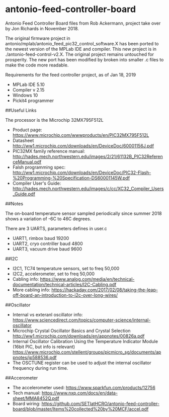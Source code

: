 # antonio-feed-controller-board
Antonio Feed Controller Board files from Rob Ackermann, project take over by Jon Richards in November 2018.

The original firmware project in antonio/mplab/antonio_feed_pic32_control_software.X has been ported to the newest version of the MPLab IDE and compiler. This new project is in ./antonio-feed-control-v2.X. The original project remains untouched for prosperity. The new port has been modified by broken into smaller .c files to make the code more readable.

Requirements for the feed controller project, as of Jan 18, 2019

  - MPLab IDE 5.10
  - Compiler v 2.15
  - Windows 10
  - Pickit4 programmer

##Useful Links

The processor is the Microchip 32MX795F512L
  - Product page: https://www.microchip.com/wwwproducts/en/PIC32MX795F512L
  - Datasheet http://ww1.microchip.com/downloads/en/DeviceDoc/60001156J.pdf
  - PIC32MX family reference manual: http://hades.mech.northwestern.edu/images/2/21/61132B_PIC32ReferenceManual.pdf
  - Falsh programming spec: http://ww1.microchip.com/downloads/en/DeviceDoc/PIC32-Flash-%20Programming-%20Specification-DS60001145W.pdf
  - Compiler User's Guide: http://hades.mech.northwestern.edu/images/c/cc/XC32_Compiler_Users_Guide.pdf

##Notes

The on-board temperature sensor sampled periodically since summer 2018 shows a variation of -6C to 46C degrees.

There are 3 UARTS, parameters defines in user.c

  - UART1, rimbox baud 19200
  - UART2, cryo contriller baud 4800
  - UART3, vacuum drive baud 9600

##I2C 

  - I2C1, TC74 temperature sensors, set to freq 50,000
  - I2C2, accelerometer, set to freq 50,000
  - Cabling info: https://www.analog.com/media/en/technical-documentation/technical-articles/I2C-Cabling.pdf
  - More cabling info: https://hackaday.com/2017/02/08/taking-the-leap-off-board-an-introduction-to-i2c-over-long-wires/


##Oscillator

  - Internal vs exteranl oscillator info: https://www.sciencedirect.com/topics/computer-science/internal-oscillator
  - Microchip Crystal Oscillator Basics and Crystal Selection http://ww1.microchip.com/downloads/en/appnotes/00826a.pdf
  - Internal Oscillator Calibration Using the Temperature Indicator Module (16bit PIC, but info is relevant) https://www.microchip.com/stellent/groups/picmicro_sg/documents/appnotes/jp588536.pdf
  - The OSCTUNE register can be used to adjust the internal oscillator frequency during run time. 

##Accerometer

  - The accelerometer used: https://www.sparkfun.com/products/12756
  - Tech manual: https://www.nxp.com/docs/en/data-sheet/MMA8452Q.pdf
  - Board wiring: https://github.com/SETIatHCRO/antonio-feed-controller-board/blob/master/Items%20collected%20by%20MCF/accel.pdf




